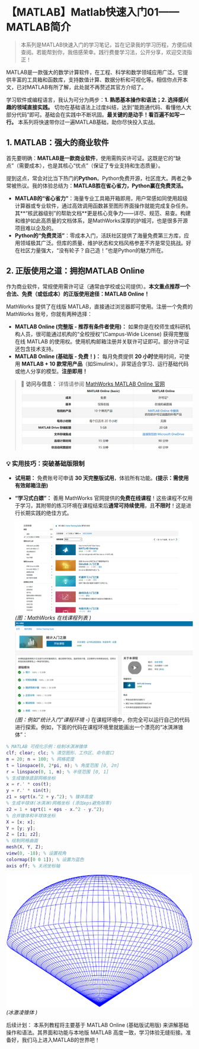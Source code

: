 # 【MATLAB】Matlab快速入门01——MATLAB简介
> 本系列是MATLAB快速入门的学习笔记，旨在记录我的学习历程，方便后续查阅。若能帮到你，我倍感荣幸。践行费曼学习法，公开分享，欢迎交流指正！

MATLAB是一款强大的数学计算软件，在工程、科学和数学领域应用广泛。它提供丰富的工具箱和函数库，支持数值计算、数据分析和可视化等。相信你点开本文，已对MATLAB有所了解，此处就不再赘述其官方介绍了。

学习软件或编程语言，我认为可分为两步：**1. 熟悉基本操作和语法；2. 选择感兴趣的领域直接实践。** 切勿在基础语法上过度纠结，达到“能跑通代码、看懂他人大部分代码”即可。基础会在实践中不断巩固。**最关键的是动手！看百遍不如写一行。** 本系列将快速带你过一遍MATLAB基础，助你尽快投入实战。

## 1. MATLAB：强大的商业软件

首先要明确：**MATLAB是一款商业软件**，使用需购买许可证。这既是它的“缺点”（需要成本），也是其核心“优点”（保证了专业支持和生态质量）。

提到这点，常会对比当下热门的**Python**。Python免费开源，社区庞大。两者之争常被热议。我的体验总结为：**MATLAB胜在省心省力，Python赢在免费灵活。**

*   **MATLAB的“省心省力”**：海量专业工具箱开箱即用，用户常感如同使用超级计算器或专业软件，通过高效调用函数甚至图形界面操作就能完成复杂任务。其**“核武器级别”的帮助文档**更是核心竞争力——详尽、规范、易查。构建和维护如此高质量的文档体系，是MathWorks深厚的护城河，也是很多开源项目难以企及的。
*   **Python的“免费灵活”**：零成本入门，活跃社区提供了海量免费第三方库，应用领域极其广泛。但库的质量、维护状态和文档风格参差不齐是常见挑战。好在社区力量强大，“没有轮子？自己造！”也是Python的魅力所在。

## 2. 正版使用之道：拥抱MATLAB Online

作为商业软件，常规使用需许可证（通常由学校或公司提供）。**本文重点推荐一个合法、免费（或低成本）的正版使用途径：MATLAB Online！**

MathWorks 提供了在线版 MATLAB，直接通过浏览器即可使用。注册一个免费的 MathWorks 账号，你就有两种选择：

*   **MATLAB Online (完整版 - 推荐有条件者使用)：** 如果你是在校师生或科研机构人员，很可能通过机构的“全校授权”(Campus-Wide License) 获得完整版在线 MATLAB 的使用权。使用机构邮箱注册并关联许可证即可。部分许可证还包含技术支持。
*   **MATLAB Online (基础版 - 免费！)：** 每月免费提供 **20 小时**使用时间，可使用 **MATLAB + 10 款常用产品**（如Simulink）。非常适合学习、运行基础代码或他人分享的模型。**注册即用！**

> 📌 **访问与信息：** 详情请参阅 [MathWorks MATLAB Online 官网](https://www.mathworks.com/products/matlab-online.html)
> ![MATLAB Online 版本说明示意图](img/01MATLAB%20Online.png) 

### 💡 实用技巧：突破基础版限制

*   **试用期：** 免费账号可申请 **30 天完整版试用**，体验所有功能。**(提示：需使用有效邮箱注册)**
*   **“学习式白嫖”：** 善用 MathWorks 官网提供的**免费在线课程**！这些课程不仅用于学习，其附带的练习环境在课程结束后**通常可持续使用**，且**不限时**！这是进行长期实践的绝佳方式。

    ![MathWorks 在线课程示例图](img/02image-2.png) *(图：MathWorks 在线课程列表 )*
    ![特定课程入口示例图](img/03image.png) *(图：例如“统计入门”课程环境 -)*
    在课程环境中，你完全可以运行自己的代码进行探索。例如，下面的代码在课程环境里就能画出一个漂亮的“冰淇淋锥体”：

```matlab
% MATLAB 可视化示例：绘制冰淇淋锥体
clf; clear; clc; % 清空图形、工作区、命令窗口
m = 20; n = 100; % 网格密度
t = linspace(0, 2*pi, n); % 角度范围 [0, 2π]
r = linspace(0, 1, m); % 半径范围 [0, 1]
% 生成锥体底部网格坐标
x = r.' * cos(t);
y = r.' * sin(t);
z1 = sqrt(x.^2 + y.^2); % 锥体高度
% 生成半球体(冰淇淋)网格坐标 (添加eps避免除零)
z2 = 1 + sqrt(1 + eps - x.^2 - y.^2);
% 合并锥体和半球体坐标
X = [x; x];
Y = [y; y];
Z = [z1; z2];
% 绘制网格曲面
mesh(X, Y, Z);
view(0, -18); % 设置视角
colormap([0 0 1]); % 设置为蓝色
axis off; % 关闭坐标轴
```
![MathWorks 在线课程示例图](img/04untitled1.png) *(冰激凌锥体 )*

后续计划： 本系列教程将主要基于 MATLAB Online (基础版试用版) 来讲解基础操作和语法。其界面和功能与本地版 MATLAB 高度一致，学习体验无缝衔接。准备好，我们马上进入MATLAB的世界吧！
